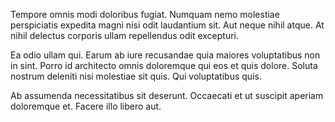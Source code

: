 Tempore omnis modi doloribus fugiat. Numquam nemo molestiae perspiciatis expedita magni nisi odit laudantium sit. Aut neque nihil atque. At nihil delectus corporis ullam repellendus odit excepturi.
 Ea odio ullam qui. Earum ab iure recusandae quia maiores voluptatibus non in sint. Porro id architecto omnis doloremque qui eos et quis dolore. Soluta nostrum deleniti nisi molestiae sit quis. Qui voluptatibus quis.
 Ab assumenda necessitatibus sit deserunt. Occaecati et ut suscipit aperiam doloremque et. Facere illo libero aut.
